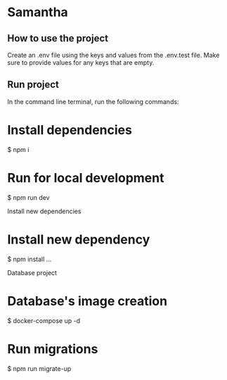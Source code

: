 # Samantha

## How to use the project
Create an .env file using the keys and values from the .env.test file. Make sure to provide values for any keys that are empty.

## Run project
In the command line terminal, run the following commands:

  # Install dependencies
  $ npm i

  # Run for local development
  $ npm run dev


Install new dependencies

  # Install new dependency
  $ npm install ...

Database project

  # Database's image creation
  $ docker-compose up -d

  # Run migrations
  $ npm run migrate-up